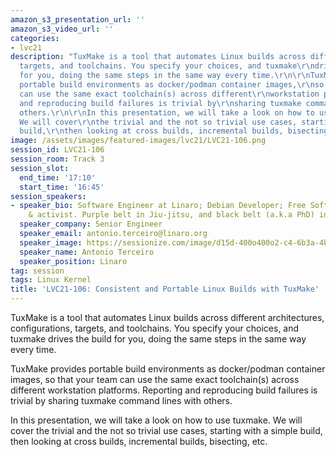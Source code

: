 ```yaml
---
amazon_s3_presentation_url: ''
amazon_s3_video_url: ''
categories:
- lvc21
description: "TuxMake is a tool that automates Linux builds across different architectures,\r\nconfigurations,
  targets, and toolchains. You specify your choices, and tuxmake\r\ndrives the build
  for you, doing the same steps in the same way every time.\r\n\r\nTuxMake provides
  portable build environments as docker/podman container images,\r\nso that your team
  can use the same exact toolchain(s) across different\r\nworkstation platforms. Reporting
  and reproducing build failures is trivial by\r\nsharing tuxmake command lines with
  others.\r\n\r\nIn this presentation, we will take a look on how to use tuxmake.
  We will cover\r\nthe trivial and the not so trivial use cases, starting with a simple
  build,\r\nthen looking at cross builds, incremental builds, bisecting, etc.\r\n"
image: /assets/images/featured-images/lvc21/LVC21-106.png
session_id: LVC21-106
session_room: Track 3
session_slot:
  end_time: '17:10'
  start_time: '16:45'
session_speakers:
- speaker_bio: Software Engineer at Linaro; Debian Developer; Free Software developer
    & activist. Purple belt in Jiu-jitsu, and black belt (a.k.a PhD) in Computer Science.
  speaker_company: Senior Engineer
  speaker_email: antonio.terceiro@linaro.org
  speaker_image: https://sessionize.com/image/d15d-400o400o2-c4-6b3a-4bc3-8025-78b500beb804.14400899-3008-4ba8-9399-3ad4ea7a42bb.jpg
  speaker_name: Antonio Terceiro
  speaker_position: Linaro
tag: session
tags: Linux Kernel
title: 'LVC21-106: Consistent and Portable Linux Builds with TuxMake'
---
```


TuxMake is a tool that automates Linux builds across different architectures,
configurations, targets, and toolchains. You specify your choices, and tuxmake
drives the build for you, doing the same steps in the same way every time.

TuxMake provides portable build environments as docker/podman container images,
so that your team can use the same exact toolchain(s) across different
workstation platforms. Reporting and reproducing build failures is trivial by
sharing tuxmake command lines with others.

In this presentation, we will take a look on how to use tuxmake. We will cover
the trivial and the not so trivial use cases, starting with a simple build,
then looking at cross builds, incremental builds, bisecting, etc.